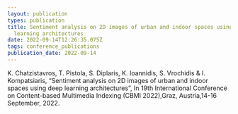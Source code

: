 ```yaml
---
layout: publication
types: publication
title: Sentiment analysis on 2D images of urban and indoor spaces using deep
  learning architectures
date: 2022-09-14T12:26:35.075Z
tags: conference_publications
publication_date: 2022-09-14
---
```

K. Chatzistavros, T. Pistola, S. Diplaris, K. Ioannidis, S. Vrochidis & I. Kompatsiaris, “Sentiment analysis on 2D images of urban and indoor spaces using deep learning architectures”, In 19th International Conference on Content-based Multimedia Indexing (CBMI 2022),Graz, Austria,14-16 September, 2022.